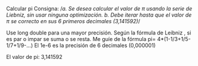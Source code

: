 Calcular pi
Consigna:
/*a. Se desea calcular el valor de π usando la serie de Liebniz, 
sin usar ninguna optimización.
b. Debe iterar hasta que el valor de π se correcto en sus 6 primeros 
decimales (3,141592)*/

Use long double para una mayor precisión.
Según la fórmula de Leibniz , si es par o impar se suma o se resta.
Me guíe de la fórmula pi= 4*(1-1/3+1/5-1/7+1/9-...)
El 1e-6 es la precisión de 6 decimales (0,000001)

El valor de pi: 3,141592